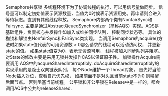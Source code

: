 Semaphore共享锁
多线程环境下为了协调线程的执行，可以用信号量做同步。 信号量可以制定初始值表示资源数量，当值为0时候表示资源用完。再申请则会进入等待状态。直到有其他线程释放。
Semaphore内部两个类有NonfairSync和Fairsync. 主要是通过AbstractQeuedSynchronizer（简称AQS）实现。AQS是基础组件，负责核心并发操作如加入或维护同步队列， 控制同步状态等。 具体的枷锁和解锁由NonfairSync和FairSync类实现。 当调用Semaphore的acquire()方法时如果state值代表的可用资源数 > 0那么请求的线程可以活动访问权， 并更新state的值。 如果state值变为0，表示无资源可用， 线程被加入同步队列并阻塞。 对State的修改主要是采用无锁并发操作CAS以保证原子性。 
加锁操作Acquire需要调用 AQS中的acqureSharedInterruptibly. doAcquireSharedinterruptibly的实现采用的是隐士双向链表队列， 每个Node维护一个Thread对象， 首先将当前Node插入对位，查看自己优先权， 如果前面不是对头且当前state不为0 则唤醒后面节点。 否则阻塞当前线程。 
公平锁和非公平锁在Release中是一样的，都会调用AQS中公共的releaseShared. 